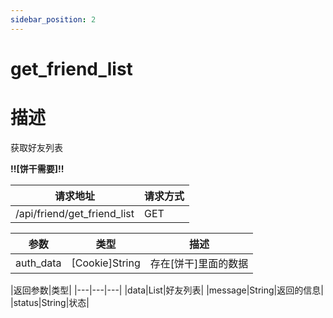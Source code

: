 ```yaml
---
sidebar_position: 2
---
```

# get_friend_list
# 描述
获取好友列表

**!!\[饼干需要\]!!**

| 请求地址 | 请求方式 |
| --- | --- |
| /api/friend/get_friend_list | GET |


|参数|类型|描述|
|---|---|---|
|auth_data|\[Cookie\]String|存在\[饼干\]里面的数据|

|返回参数|类型|
|---|---|---|
|data|List|好友列表|
|message|String|返回的信息|
|status|String|状态|